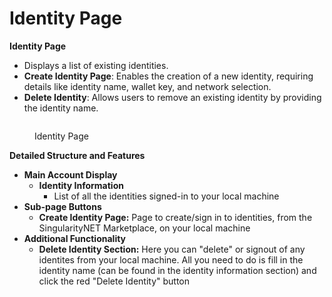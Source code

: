 # Identity Page

**Identity Page**

* Displays a list of existing identities.
* **Create Identity Page**: Enables the creation of a new identity, requiring details like identity name, wallet key, and network selection.
* **Delete Identity**: Allows users to remove an existing identity by providing the identity name.

<figure><img src="../../../.gitbook/assets/Screenshot 2024-08-16 at 7.27.06 AM.png" alt=""><figcaption><p>Identity Page</p></figcaption></figure>

**Detailed Structure and Features**

* **Main Account Display**
  * **Identity Information**
    * List of all the identities signed-in to your local machine
* **Sub-page Buttons**
  * **Create Identity Page:** Page to create/sign in to identities, from the SingularityNET Marketplace, on your local machine
* **Additional Functionality**
  * **Delete Identity Section:** Here you can "delete" or signout of any identites from your local machine. All you need to do is fill in the identity name (can be found in the identity information section) and click the red "Delete Identity" button
